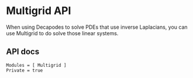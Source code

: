 # Multigrid API

When using Decapodes to solve PDEs that use inverse Laplacians,
you can use Multigrid to do solve those linear systems.

## API docs

```@autodocs
Modules = [ Multigrid ]
Private = true
```